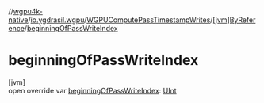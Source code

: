 //[wgpu4k-native](../../../../index.md)/[io.ygdrasil.wgpu](../../index.md)/[WGPUComputePassTimestampWrites](../index.md)/[[jvm]ByReference](index.md)/[beginningOfPassWriteIndex](beginning-of-pass-write-index.md)

# beginningOfPassWriteIndex

[jvm]\
open override var [beginningOfPassWriteIndex](beginning-of-pass-write-index.md): [UInt](https://kotlinlang.org/api/core/kotlin-stdlib/kotlin/-u-int/index.html)
